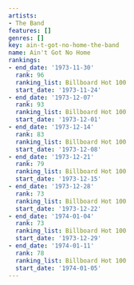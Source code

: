 ```yaml
---
artists:
- The Band
features: []
genres: []
key: ain-t-got-no-home-the-band
name: Ain't Got No Home
rankings:
- end_date: '1973-11-30'
  rank: 96
  ranking_list: Billboard Hot 100
  start_date: '1973-11-24'
- end_date: '1973-12-07'
  rank: 93
  ranking_list: Billboard Hot 100
  start_date: '1973-12-01'
- end_date: '1973-12-14'
  rank: 83
  ranking_list: Billboard Hot 100
  start_date: '1973-12-08'
- end_date: '1973-12-21'
  rank: 79
  ranking_list: Billboard Hot 100
  start_date: '1973-12-15'
- end_date: '1973-12-28'
  rank: 73
  ranking_list: Billboard Hot 100
  start_date: '1973-12-22'
- end_date: '1974-01-04'
  rank: 73
  ranking_list: Billboard Hot 100
  start_date: '1973-12-29'
- end_date: '1974-01-11'
  rank: 78
  ranking_list: Billboard Hot 100
  start_date: '1974-01-05'
---
```


